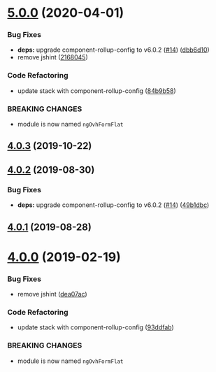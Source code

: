 # [5.0.0](https://github.com/ovh/manager/compare/@ovh-ux/ng-ovh-form-flat@4.0.3...@ovh-ux/ng-ovh-form-flat@5.0.0) (2020-04-01)


### Bug Fixes

* **deps:** upgrade component-rollup-config to v6.0.2 ([#14](https://github.com/ovh/manager/issues/14)) ([dbb6d10](https://github.com/ovh/manager/commit/dbb6d1010167c0d6d279bace250e9ad5177ec002))
* remove jshint ([2168045](https://github.com/ovh/manager/commit/216804549bb860a2d3e941fcbe2ecd1c18cdfc34))


### Code Refactoring

* update stack with component-rollup-config ([84b9b58](https://github.com/ovh/manager/commit/84b9b58ed294cf8cd12acd57f6d883a64bb9c1cc))


### BREAKING CHANGES

* module is now named `ngOvhFormFlat`



## [4.0.3](https://github.com/ovh-ux/ng-ovh-form-flat/compare/v4.0.2...v4.0.3) (2019-10-22)



## [4.0.2](https://github.com/ovh-ux/ng-ovh-form-flat/compare/v4.0.1...v4.0.2) (2019-08-30)


### Bug Fixes

* **deps:** upgrade component-rollup-config to v6.0.2 ([#14](https://github.com/ovh-ux/ng-ovh-form-flat/issues/14)) ([49b1dbc](https://github.com/ovh-ux/ng-ovh-form-flat/commit/49b1dbc))



## [4.0.1](https://github.com/ovh-ux/ng-ovh-form-flat/compare/v4.0.0...v4.0.1) (2019-08-28)



# [4.0.0](https://github.com/ovh-ux/ng-ovh-form-flat/compare/3.2.2...4.0.0) (2019-02-19)


### Bug Fixes

* remove jshint ([dea07ac](https://github.com/ovh-ux/ng-ovh-form-flat/commit/dea07ac))


### Code Refactoring

* update stack with component-rollup-config ([93ddfab](https://github.com/ovh-ux/ng-ovh-form-flat/commit/93ddfab))


### BREAKING CHANGES

* module is now named `ngOvhFormFlat`



